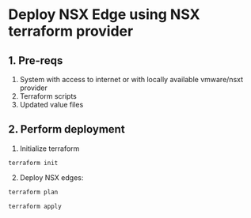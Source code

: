 # Deploy NSX Edge using NSX terraform provider

## 1. Pre-reqs

1. System with access to internet or with locally available vmware/nsxt provider
2. Terraform scripts
3. Updated value files

## 2. Perform deployment

1. Initialize terraform

`terraform init`

2. Deploy NSX edges:

```bash
terraform plan

terraform apply
```